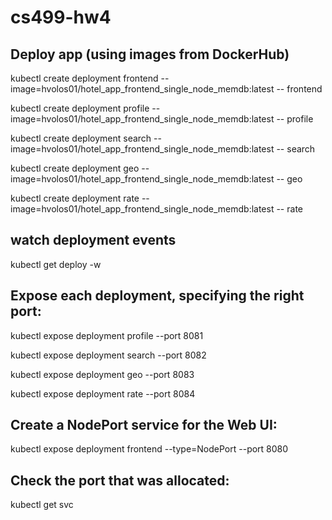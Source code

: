 # cs499-hw4


## Deploy app (using images from DockerHub)

kubectl create deployment frontend --image=hvolos01/hotel_app_frontend_single_node_memdb:latest -- frontend

kubectl create deployment profile --image=hvolos01/hotel_app_frontend_single_node_memdb:latest -- profile

kubectl create deployment search --image=hvolos01/hotel_app_frontend_single_node_memdb:latest -- search

kubectl create deployment geo --image=hvolos01/hotel_app_frontend_single_node_memdb:latest -- geo

kubectl create deployment rate --image=hvolos01/hotel_app_frontend_single_node_memdb:latest -- rate

## watch deployment events

kubectl get deploy -w

## Expose each deployment, specifying the right port:

kubectl expose deployment profile --port 8081

kubectl expose deployment search --port 8082

kubectl expose deployment geo --port 8083

kubectl expose deployment rate --port 8084

## Create a NodePort service for the Web UI:

kubectl expose deployment frontend --type=NodePort --port 8080 

## Check the port that was allocated:

kubectl get svc
